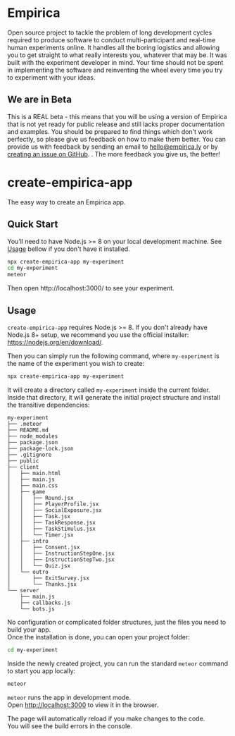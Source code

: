 # Empirica
Open source project to tackle the problem of long development cycles required to produce software to conduct multi-participant and real-time human experiments online. It handles all the boring logistics and allowing you to get straight to what really interests you, whatever that may be. It was built with the experiment developer in mind. Your time should not be spent in implementing the software and reinventing the wheel every time you try to experiment with your ideas.

## We are in Beta
This is a REAL beta - this means that you will be using a version of Empirica that is not yet ready for public release and still lacks proper documentation and examples. You should be prepared to find things which don't work perfectly, so please give us feedback on how to make them better. You can provide us with feedback by sending an email to hello@empirica.ly or by [creating an issue on GitHub](https://github.com/empiricaly/create-empirica-app/issues).
. The more feedback you give us, the better!

# create-empirica-app

The easy way to create an Empirica app.

## Quick Start

You’ll need to have Node.js >= 8 on your local development machine. See
[Usage](#usage) bellow if you don't have it installed.

```sh
npx create-empirica-app my-experiment
cd my-experiment
meteor
```

Then open http://localhost:3000/ to see your experiment.

## Usage

`create-empirica-app` requires Node.js >= 8. If you don't already have
Node.js 8+ setup, we recommend you use the official installer:
https://nodejs.org/en/download/.

Then you can simply run the following command, where `my-experiment` is the name
of the experiment you wish to create:

```sh
npx create-empirica-app my-experiment
```

It will create a directory called `my-experiment` inside the current folder.<br>
Inside that directory, it will generate the initial project structure and
install the transitive dependencies:

```
my-experiment
├── .meteor
├── README.md
├── node_modules
├── package.json
├── package-lock.json
├── .gitignore
├── public
├── client
│   ├── main.html
│   ├── main.js
│   ├── main.css
│   ├── game
│   │   ├── Round.jsx
│   │   ├── PlayerProfile.jsx
│   │   ├── SocialExposure.jsx
│   │   ├── Task.jsx
│   │   ├── TaskResponse.jsx
│   │   ├── TaskStimulus.jsx
│   │   └── Timer.jsx
│   ├── intro
│   │   ├── Consent.jsx
│   │   ├── InstructionStepOne.jsx
│   │   ├── InstructionStepTwo.jsx
│   │   └── Quiz.jsx
│   └── outro
│       ├── ExitSurvey.jsx
│       └── Thanks.jsx
└── server
    ├── main.js
    ├── callbacks.js
    └── bots.js
```

No configuration or complicated folder structures, just the files you need to
build your app.  
Once the installation is done, you can open your project folder:

```sh
cd my-experiment
```

Inside the newly created project, you can run the standard `meteor` command to
start you app locally:

```sh
meteor
```

`meteor` runs the app in development mode.<br>
Open [http://localhost:3000](http://localhost:3000) to view it in the browser.

The page will automatically reload if you make changes to the code.<br>
You will see the build errors in the console.
